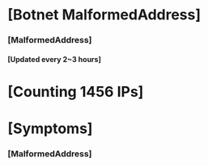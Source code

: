 # [Botnet MalformedAddress]
### [MalformedAddress]
#### [Updated every 2~3 hours]

# [Counting 1456 IPs]

# [Symptoms] 
###   [MalformedAddress]
